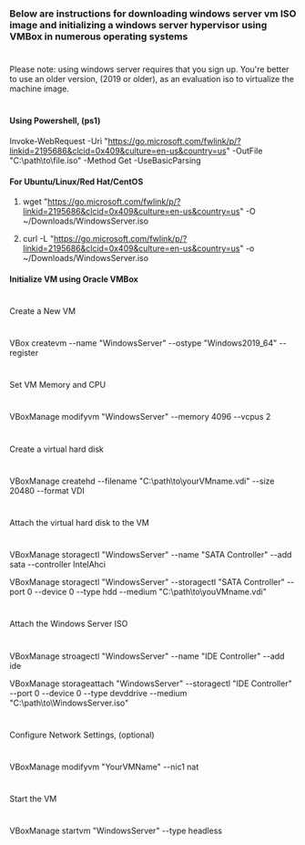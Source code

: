 <h3> Below are instructions for downloading windows server vm ISO image and initializing a windows server hypervisor using VMBox in numerous operating systems</h3>

#
Please note: using windows server requires that you sign up. You're better to use an older version, (2019 or older), as an evaluation iso to virtualize the machine image.
#

<h4> Using Powershell, (ps1) </h4>

Invoke-WebRequest -Uri "https://go.microsoft.com/fwlink/p/?linkid=2195686&clcid=0x409&culture=en-us&country=us" -OutFile "C:\path\to\file.iso" -Method Get -UseBasicParsing

<h4> For Ubuntu/Linux/Red Hat/CentOS </h4>

1) wget "https://go.microsoft.com/fwlink/p/?linkid=2195686&clcid=0x409&culture=en-us&country=us" -O ~/Downloads/WindowsServer.iso

2) curl -L "https://go.microsoft.com/fwlink/p/?linkid=2195686&clcid=0x409&culture=en-us&country=us" -o ~/Downloads/WindowsServer.iso

<h4> Initialize VM using Oracle VMBox </h4>

#
Create a New VM
#

VBox createvm --name "WindowsServer" --ostype "Windows2019_64" --register

#
Set VM Memory and CPU
#

VBoxManage modifyvm "WindowsServer" --memory 4096 --vcpus 2

#
Create a virtual hard disk
#

VBoxManage createhd --filename "C:\path\to\yourVMname.vdi" --size 20480 --format VDI

#
Attach the virtual hard disk to the VM
#

VBoxManage storagectl "WindowsServer" --name "SATA Controller" --add sata --controller IntelAhci

VBoxManage storagectl "WindowsServer" --storagectl "SATA Controller" --port 0 --device 0 --type hdd --medium "C:\path\to\youVMname.vdi"

#
Attach the Windows Server ISO
#

VBoxManage stroagectl "WindowsServer" --name "IDE Controller" --add ide

VBoxManage storageattach "WindowsServer" --storagectl "IDE Controller" --port 0 --device 0 --type devddrive --medium "C:\path\to\WindowsServer.iso"

#
Configure Network Settings, (optional)
#

VBoxManage modifyvm "YourVMName" --nic1 nat

#
Start the VM
#

VBoxManage startvm "WindowsServer" --type headless

